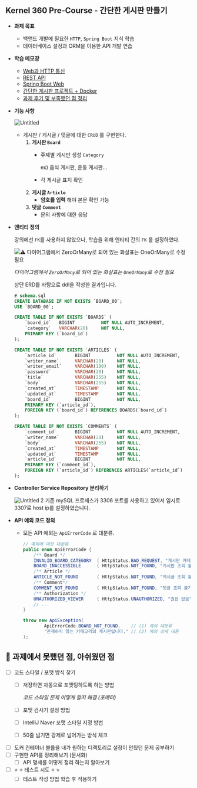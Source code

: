 ## Kernel 360 Pre-Course - 간단한 게시판 만들기

- **과제 목표**
    - 백앤드 개발에 필요한 `HTTP`, `Spring Boot` 지식 학습
    - 데이터베이스 설정과 ORM을 이용한 API 개발 연습
- **학습 메모장**
    - [Web과 HTTP 통신](https://www.notion.so/Web-HTTP-4bd6f48d010a4f749e46ceaf04a041ae?pvs=21)
    - [REST API](https://www.notion.so/REST-API-f3a3d09cfbe4435684ca8d595df505d4?pvs=21)
    - [Spring Boot Web](https://www.notion.so/Spring-Boot-Web-876c75da693c483486897731433d1a79?pvs=21)
    - [간단한 게시판 프로젝트 + Docker](https://www.notion.so/Docker-3c98228fe04a493e8f348e875837ddc5?pvs=21)
    - [과제 후기 및 부족했던 점 정리](https://www.notion.so/2803c5f8c30a4e18ad8568368f820339?pvs=21)
- **기능 사항**
    
    ![Untitled](https://github.com/user-attachments/assets/d2ec1596-7db9-4d03-b7c5-5097c13fdd8a)
    
    - 게시판 / 게시글 / 댓글에 대한 `CRUD` 를 구현한다.
        1. **게시판 `Board`**
            - 주제별 게시판 생성 `Category`
                
                ex) 음식 게시판, 운동 게시판… 
                
            - 각 게시글 표지 확인
        2. **게시글 `Article`**
            - **암호를 입력** 해야 본문 확인 가능
        3. **댓글 `Comment`**
            - 문의 사항에 대한 응답
- **엔티티 정의**
    
    강의에선 `FK`를 사용하지 않았으나, 학습을 위해 엔티티 간의 `FK` 를 설정하였다.
  
    ![*⚠️ 다이어그램에서 `ZeroOrMany`로 되어 있는 화살표는 `OneOrMany`로 수정 필요*](https://github.com/user-attachments/assets/95a91f6d-613a-40c7-adee-c09789ae8c0b)

    *다이어그램에서 `ZeroOrMany`로 되어 있는 화살표는 `OneOrMany`로 수정 필요*
    
    상단 ERD를 바탕으로 ddl을 작성한 결과입니다.
    
    ```sql
    # schema.sql
    CREATE DATABASE IF NOT EXISTS `BOARD_00`;
    USE `BOARD_00`;
    
    CREATE TABLE IF NOT EXISTS `BOARDS` (
        `board_id`   BIGINT          NOT NULL AUTO_INCREMENT,
        `category`   VARCHAR(20)     NOT NULL,
        PRIMARY KEY (`board_id`)
    );
    
    CREATE TABLE IF NOT EXISTS `ARTICLES` (
        `article_id`       BIGINT          NOT NULL AUTO_INCREMENT,
        `writer_name`      VARCHAR(20)     NOT NULL,
        `writer_email`     VARCHAR(100)    NOT NULL,
        `password`         VARCHAR(20)     NOT NULL,
        `title`            VARCHAR(255)    NOT NULL,
        `body`             VARCHAR(255)    NOT NULL,
        `created_at`       TIMESTAMP       NOT NULL,
        `updated_at`       TIMESTAMP       NOT NULL,
        `board_id`         BIGINT          NOT NULL,
        PRIMARY KEY (`article_id`),
        FOREIGN KEY (`board_id`) REFERENCES BOARDS(`board_id`)
    );
    
    CREATE TABLE IF NOT EXISTS `COMMENTS` (
        `comment_id`       BIGINT          NOT NULL AUTO_INCREMENT,
        `writer_name`      VARCHAR(20)     NOT NULL,
        `body`             VARCHAR(255)    NOT NULL,
        `created_at`       TIMESTAMP       NOT NULL,
        `updated_at`       TIMESTAMP       NOT NULL,
        `article_id`       BIGINT          NOT NULL,
        PRIMARY KEY (`comment_id`),
        FOREIGN KEY (`article_id`) REFERENCES ARTICLES(`article_id`)
    );
    ```
    
- **Controller Service Repository 분리하기**
    
    ![Untitled 2](https://github.com/user-attachments/assets/5b6836a6-6740-4161-b34d-4465610b68de)
  기존 mySQL 프로세스가 3306 포트를 사용하고 있어서 임시로 3307로 host ip를 설정하였습니다.
    
- **API 예외 코드 정의**
    - 모든 API 예외는 `ApiErrorCode` 로 대분류.
        
        ```java
        // 예외에 대한 대분류
        public enum ApiErrorCode {
        	/** Board */
        	INVALID_BOARD_CATEGORY 	( HttpStatus.BAD_REQUEST, "게시판 카테고리 오류" ),
        	BOARD_INACCESSIBLE      ( HttpStatus.NOT_FOUND, "게시판 조회 불가" ),
        	/** Article */
        	ARTICLE_NOT_FOUND       ( HttpStatus.NOT_FOUND, "게시글 조회 불가" ),
        	/** Comment*/
        	COMMENT_NOT_FOUND       ( HttpStatus.NOT_FOUND, "댓글 조회 불가" ),
        	/** Authorization */
        	UNAUTHORIZED_VIEWER     ( HttpStatus.UNAUTHORIZED, "권한 없음" ),
        	// ...
        }
        ```
        
        ```java
        throw new ApiException(
        		ApiErrorCode.BOARD_NOT_FOUND,    // (1) 예외 대분류
        		"존재하지 않는 카테고리의 게시판입니다." // (2) 예외 상세 내용
        );
        ```
        

## 📌  과제에서 못했던 점, 아쉬웠던 점

- [ ]  코드 스타일 / 포맷 방식 찾기
    - [ ]  저장하면 자동으로 포맷팅하도록 하는 방법
        
        *코드 스타일 문제 어떻게 할지 해결 (포매터)*
        
    - [ ]  포맷 검사기 설정 방법
    - [ ]  IntelliJ Naver 포맷 스타일 지정 방법
    - [ ]  50줄 넘기면 강제로 넘어가는 방식 체크
- [ ]  도커 컨테이너 볼륨을 내가 원하는 디렉토리로 설정이 안됬던 문제 공부하기
- [ ]  구현한 API를 정리해보기 (문서화)
    - [ ]  API 명세를 어떻게 정리 하는지 알아보기
- [ ]  ⭐ ⭐ 테스트 시도 ⭐ ⭐
    - [ ]  테스트 작성 방법 학습 후 적용하기
